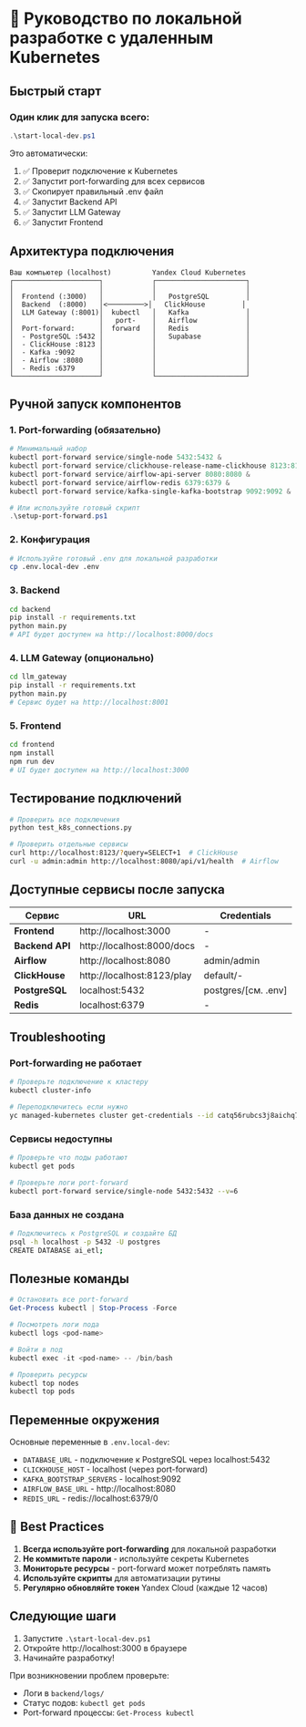 # 🚀 Руководство по локальной разработке с удаленным Kubernetes

## Быстрый старт

### Один клик для запуска всего:
```powershell
.\start-local-dev.ps1
```

Это автоматически:
1. ✅ Проверит подключение к Kubernetes
2. ✅ Запустит port-forwarding для всех сервисов
3. ✅ Скопирует правильный .env файл
4. ✅ Запустит Backend API
5. ✅ Запустит LLM Gateway
6. ✅ Запустит Frontend

## Архитектура подключения

```
Ваш компьютер (localhost)          Yandex Cloud Kubernetes
┌─────────────────────┐            ┌──────────────────────┐
│                     │            │                      │
│  Frontend (:3000)   │            │   PostgreSQL         │
│  Backend  (:8000)   │<─────────>│   ClickHouse         │
│  LLM Gateway (:8001)│  kubectl   │   Kafka              │
│                     │   port-    │   Airflow            │
│  Port-forward:      │  forward   │   Redis              │
│  - PostgreSQL :5432 │            │   Supabase           │
│  - ClickHouse :8123 │            │                      │
│  - Kafka :9092      │            │                      │
│  - Airflow :8080    │            │                      │
│  - Redis :6379      │            │                      │
└─────────────────────┘            └──────────────────────┘
```

## Ручной запуск компонентов

### 1. Port-forwarding (обязательно)
```powershell
# Минимальный набор
kubectl port-forward service/single-node 5432:5432 &
kubectl port-forward service/clickhouse-release-name-clickhouse 8123:8123 &
kubectl port-forward service/airflow-api-server 8080:8080 &
kubectl port-forward service/airflow-redis 6379:6379 &
kubectl port-forward service/kafka-single-kafka-bootstrap 9092:9092 &

# Или используйте готовый скрипт
.\setup-port-forward.ps1
```

### 2. Конфигурация
```bash
# Используйте готовый .env для локальной разработки
cp .env.local-dev .env
```

### 3. Backend
```bash
cd backend
pip install -r requirements.txt
python main.py
# API будет доступен на http://localhost:8000/docs
```

### 4. LLM Gateway (опционально)
```bash
cd llm_gateway
pip install -r requirements.txt
python main.py
# Сервис будет на http://localhost:8001
```

### 5. Frontend
```bash
cd frontend
npm install
npm run dev
# UI будет доступен на http://localhost:3000
```

## Тестирование подключений

```bash
# Проверить все подключения
python test_k8s_connections.py

# Проверить отдельные сервисы
curl http://localhost:8123/?query=SELECT+1  # ClickHouse
curl -u admin:admin http://localhost:8080/api/v1/health  # Airflow
```

## Доступные сервисы после запуска

| Сервис | URL | Credentials |
|--------|-----|------------|
| **Frontend** | http://localhost:3000 | - |
| **Backend API** | http://localhost:8000/docs | - |
| **Airflow** | http://localhost:8080 | admin/admin |
| **ClickHouse** | http://localhost:8123/play | default/- |
| **PostgreSQL** | localhost:5432 | postgres/[см. .env] |
| **Redis** | localhost:6379 | - |

## Troubleshooting

### Port-forwarding не работает
```bash
# Проверьте подключение к кластеру
kubectl cluster-info

# Переподключитесь если нужно
yc managed-kubernetes cluster get-credentials --id catq56rubcs3j8aichq7 --external
```

### Сервисы недоступны
```bash
# Проверьте что поды работают
kubectl get pods

# Проверьте логи port-forward
kubectl port-forward service/single-node 5432:5432 --v=6
```

### База данных не создана
```bash
# Подключитесь к PostgreSQL и создайте БД
psql -h localhost -p 5432 -U postgres
CREATE DATABASE ai_etl;
```

## Полезные команды

```powershell
# Остановить все port-forward
Get-Process kubectl | Stop-Process -Force

# Посмотреть логи пода
kubectl logs <pod-name>

# Войти в под
kubectl exec -it <pod-name> -- /bin/bash

# Проверить ресурсы
kubectl top nodes
kubectl top pods
```

## Переменные окружения

Основные переменные в `.env.local-dev`:
- `DATABASE_URL` - подключение к PostgreSQL через localhost:5432
- `CLICKHOUSE_HOST` - localhost (через port-forward)
- `KAFKA_BOOTSTRAP_SERVERS` - localhost:9092
- `AIRFLOW_BASE_URL` - http://localhost:8080
- `REDIS_URL` - redis://localhost:6379/0

## 🎯 Best Practices

1. **Всегда используйте port-forwarding** для локальной разработки
2. **Не коммитьте пароли** - используйте секреты Kubernetes
3. **Мониторьте ресурсы** - port-forward может потреблять память
4. **Используйте скрипты** для автоматизации рутины
5. **Регулярно обновляйте токен** Yandex Cloud (каждые 12 часов)

## Следующие шаги

1. Запустите `.\start-local-dev.ps1`
2. Откройте http://localhost:3000 в браузере
3. Начинайте разработку!

При возникновении проблем проверьте:
- Логи в `backend/logs/`
- Статус подов: `kubectl get pods`
- Port-forward процессы: `Get-Process kubectl`